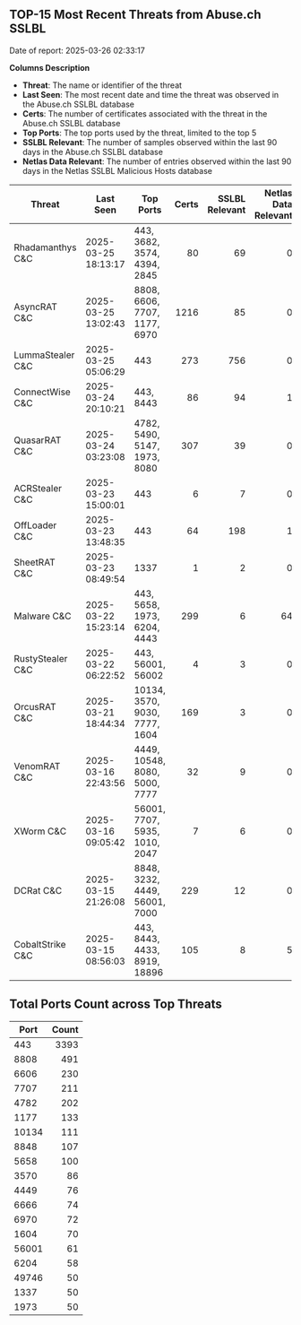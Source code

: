 ## TOP-15 Most Recent Threats from Abuse.ch SSLBL
Date of report: 2025-03-26 02:33:17

**Columns Description**
- **Threat**: The name or identifier of the threat
- **Last Seen**: The most recent date and time the threat was observed in the Abuse.ch SSLBL database
- **Certs**: The number of certificates associated with the threat in the Abuse.ch SSLBL database
- **Top Ports**: The top ports used by the threat, limited to the top 5
- **SSLBL Relevant**: The number of samples observed within the last 90 days in the Abuse.ch SSLBL database
- **Netlas Data Relevant**: The number of entries observed within the last 90 days in the Netlas SSLBL Malicious Hosts database



| Threat                     | Last Seen           | Top Ports          | Certs        | SSLBL Relevant   | Netlas Data Relevant  |
|----------------------------|---------------------|--------------------|-------------:|-----------------:|----------------------:|
| Rhadamanthys C&C           | 2025-03-25 18:13:17 | 443, 3682, 3574, 4394, 2845 | 80 | 69 | 0 |
| AsyncRAT C&C               | 2025-03-25 13:02:43 | 8808, 6606, 7707, 1177, 6970 | 1216 | 85 | 0 |
| LummaStealer C&C           | 2025-03-25 05:06:29 | 443 | 273 | 756 | 0 |
| ConnectWise C&C            | 2025-03-24 20:10:21 | 443, 8443 | 86 | 94 | 1 |
| QuasarRAT C&C              | 2025-03-24 03:23:08 | 4782, 5490, 5147, 1973, 8080 | 307 | 39 | 0 |
| ACRStealer C&C             | 2025-03-23 15:00:01 | 443 | 6 | 7 | 0 |
| OffLoader C&C              | 2025-03-23 13:48:35 | 443 | 64 | 198 | 1 |
| SheetRAT C&C               | 2025-03-23 08:49:54 | 1337 | 1 | 2 | 0 |
| Malware C&C                | 2025-03-22 15:23:14 | 443, 5658, 1973, 6204, 4443 | 299 | 6 | 64 |
| RustyStealer C&C           | 2025-03-22 06:22:52 | 443, 56001, 56002 | 4 | 3 | 0 |
| OrcusRAT C&C               | 2025-03-21 18:44:34 | 10134, 3570, 9030, 7777, 1604 | 169 | 3 | 0 |
| VenomRAT C&C               | 2025-03-16 22:43:56 | 4449, 10548, 8080, 5000, 7777 | 32 | 9 | 0 |
| XWorm C&C                  | 2025-03-16 09:05:42 | 56001, 7707, 5935, 1010, 2047 | 7 | 6 | 0 |
| DCRat C&C                  | 2025-03-15 21:26:08 | 8848, 3232, 4449, 56001, 7000 | 229 | 12 | 0 |
| CobaltStrike C&C           | 2025-03-15 08:56:03 | 443, 8443, 4433, 8919, 18896 | 105 | 8 | 5 |

## Total Ports Count across Top Threats
| Port       | Count      |
|------------|-----------:|
| 443 | 3393 |
| 8808 | 491 |
| 6606 | 230 |
| 7707 | 211 |
| 4782 | 202 |
| 1177 | 133 |
| 10134 | 111 |
| 8848 | 107 |
| 5658 | 100 |
| 3570 | 86 |
| 4449 | 76 |
| 6666 | 74 |
| 6970 | 72 |
| 1604 | 70 |
| 56001 | 61 |
| 6204 | 58 |
| 49746 | 50 |
| 1337 | 50 |
| 1973 | 50 |